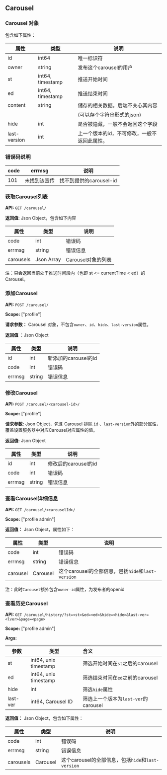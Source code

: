 

## Carousel

### Carousel 对象

包含如下属性：

| 属性         | 类型             | 说明                                         |
| ------------ | ---------------- | -------------------------------------------- |
| id           | int64            | 唯一标识符                                   |
| owner        | string           | 发布这个carousel的用户                       |
| st           | int64, timestamp | 推送开始时间                                 |
| ed           | int64, timestamp | 推送结束时间                                 |
| content      | string           | 储存的相关数据，后端不关心其内容             |
|              |                  | (可以存个字符串形式的json)                   |
| hide         | int              | 是否被隐藏，一般不会返回这个字段             |
| last-version | int              | 上一个版本的id，不可修改，一般不返回此属性。 |



### 错误码说明

| code | errmsg       | 说明                    |
| ---- | ------------ | ----------------------- |
| 101  | 未找到该宣传 | 找不到提供的carousel-id |





### 获取Carousel列表

**API:** `GET /carousel/`

**返回值:** Json Object，包含如下内容

| 属性      | 类型       | 说明               |
| --------- | ---------- | ------------------ |
| code      | int        | 错误码             |
| errmsg    | string     | 错误信息           |
| carousels | Json Array | Carousel对象的列表 |

注：只会返回当前处于推送时间段内（也即 st <= currentTime < ed）的Carousel。



### 添加Carousel

**API:** `POST /carousel/`

**Scope:** ["profile"]

**请求参数：** Carousel 对象，不包含`owner`、`id`、`hide`、`last-version`属性。

**返回值** ：Json Object

| 属性   | 类型   | 说明                 |
| ------ | ------ | -------------------- |
| id     | int    | 新添加的carousel的id |
| code   | int    | 错误码               |
| errmsg | string | 错误信息             |



### 修改Carousel

**API:** `POST /carousel/<carousel-id>/`

**Scope:** ["profile"]

**请求参数:** Json Object，包含 Carousel 排除 `id` 、`last-version`外的部分属性，覆盖设置服务器中对应Carousel对应属性的值。

**返回值:** Json Object

| 属性   | 类型   | 说明                 |
| ------ | ------ | -------------------- |
| id     | int    | 修改后的carousel的id |
| code   | int    | 错误码               |
| errmsg | string | 错误信息             |



### 查看Carousel详细信息

**API:** `GET /carousel/<carouselId>/`

**Scope:** ["profile admin"]

**返回值：** Json Object，属性如下：

| 属性     | 类型     | 说明                                               |
| -------- | -------- | -------------------------------------------------- |
| code     | int      | 错误码                                             |
| errmsg   | string   | 错误信息                                           |
| carousel | Carousel | 这个carousel的全部信息，包括`hide`和`last-version` |

注：此时`Carousel`额外包含`owner-id`属性，为发布者的openid



### 查看历史Carousel

**API:** `GET /carousel/history/?st=<st>&ed=<ed>&hide=<hide>&last-ver=<lver>&page=<page>`

**Scope:** ["profile admin"]

**Args:** 

| 参数     | 类型                  | 含义                                 |
| -------- | --------------------- | :----------------------------------- |
| st       | int64, unix timestamp | 筛选开始时间在`st`之后的carousel     |
| ed       | int64, unix timestamp | 筛选结束时间在`ed`之前的carousel     |
| hide     | int                   | 筛选`hide`属性                       |
| last-ver | int64, Carousel ID    | 筛选上一个版本为`last-ver`的carousel |

**返回值：** Json Object，包含如下属性：

| 属性      | 类型     | 说明                                               |
| --------- | -------- | -------------------------------------------------- |
| code      | int      | 错误码                                             |
| errmsg    | string   | 错误信息                                           |
| carousels | Carousel | 这个carousel的全部信息，包括`hide`和`last-version` |

